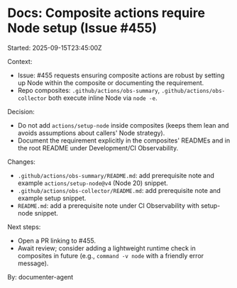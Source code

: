 # Docs: Composite actions require Node setup (Issue #455)

Started: 2025-09-15T23:45:00Z

Context:

- Issue: #455 requests ensuring composite actions are robust by setting up Node within the composite or documenting the requirement.
- Repo composites: `.github/actions/obs-summary`, `.github/actions/obs-collector` both execute inline Node via `node -e`.

Decision:

- Do not add `actions/setup-node` inside composites (keeps them lean and avoids assumptions about callers' Node strategy).
- Document the requirement explicitly in the composites' READMEs and in the root README under Development/CI Observability.

Changes:

- `.github/actions/obs-summary/README.md`: add prerequisite note and example `actions/setup-node@v4` (Node 20) snippet.
- `.github/actions/obs-collector/README.md`: add prerequisite note and example setup snippet.
- `README.md`: add a prerequisite note under CI Observability with setup-node snippet.

Next steps:

- Open a PR linking to #455.
- Await review; consider adding a lightweight runtime check in composites in future (e.g., `command -v node` with a friendly error message).

By: documenter-agent
